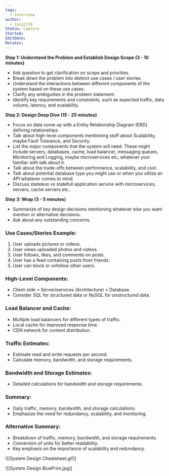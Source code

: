 ```yaml
---
tags:
  - interview
author:
  - jacgit18
Status: Capture
Started: 
EditDate: 
Relates:
---
```

**Step 1: Understand the Problem and Establish Design Scope (3 - 10 minutes)**
- Ask question to get clarification on scope and priorities.
- Break down the problem into distinct use cases / user stories.
- Understand the interactions between different components of the system based on these use cases.
- Clarify any ambiguities in the problem statement.
- Identify key requirements and constraints, such as expected traffic, data volume, latency, and scalability.

**Step 2: Design Deep Dive (15 - 25 minutes)**
- Focus on data come up with a Entity Relationship Diagram (ERD) defining relationships.
- Talk about high-level components mentioning stuff about Scalability, maybe Fault Tolerance, and Security.
- List the major components that the system will need. These might include servers, databases, cache, load balancer, messaging queues, Monitoring and Logging, maybe microservices etc, whatever your familiar with talk about it.
- Talk about the trade-offs between performance, scalability, and cost.
- Talk about potential database type you might use or when you utilize an API whatever comes to mind.
- Discuss stateless vs statefull application service with microservices, servers, cache servers etc..

**Step 3: Wrap (3 - 5 minutes)**
- Summarize of key design decisions mentioning whatever else you want mention or alternative decisions.  
- Ask about any outstanding concerns.

### Use Cases/Stories Example:

1. User uploads pictures or videos.
2. User views uploaded photos and videos.
3. User follows, likes, and comments on posts.
4. User has a feed containing posts from friends.
5. User can block or unfollow other users.

### High-Level Components:

- Client-side > Server/services (Architecture) > Database.
- Consider SQL for structured data or NoSQL for unstructured data.


### Load Balancer and Cache:

- Multiple load balancers for different types of traffic.
- Local cache for improved response time.
- CDN network for content distribution.

### Traffic Estimates:

- Estimate read and write requests per second.
- Calculate memory, bandwidth, and storage requirements.

### Bandwidth and Storage Estimates:

- Detailed calculations for bandwidth and storage requirements.

### Summary:

- Daily traffic, memory, bandwidth, and storage calculations.
- Emphasize the need for redundancy, scalability, and monitoring.
  
### Alternative Summary:

- Breakdown of traffic, memory, bandwidth, and storage requirements.
- Conversion of units for better readability.
- Key emphasis on the importance of scalability and redundancy.

![[System Design Cheatsheet.gif]]


![[System Design BluePrint.jpg]]